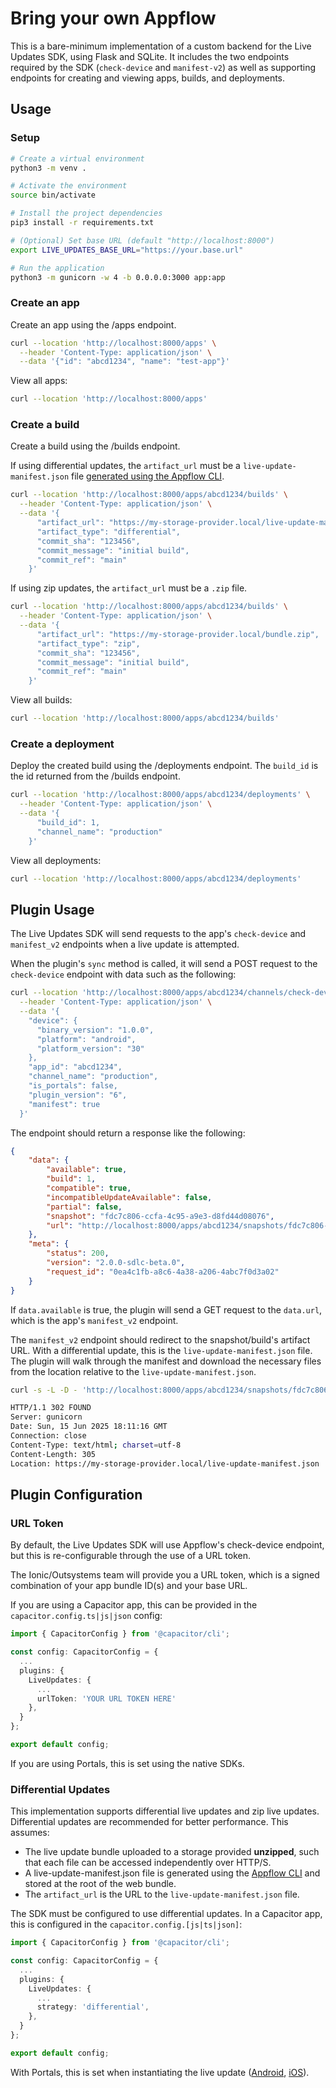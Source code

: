 # Bring your own Appflow
This is a bare-minimum implementation of a custom backend for the Live Updates SDK, using Flask and SQLite. It includes the two endpoints required by the SDK (`check-device` and `manifest-v2`) as well as supporting endpoints for creating and viewing apps, builds, and deployments.

## Usage

### Setup
```bash
# Create a virtual environment
python3 -m venv .

# Activate the environment
source bin/activate

# Install the project dependencies
pip3 install -r requirements.txt

# (Optional) Set base URL (default "http://localhost:8000")
export LIVE_UPDATES_BASE_URL="https://your.base.url"

# Run the application
python3 -m gunicorn -w 4 -b 0.0.0.0:3000 app:app
```

### Create an app

Create an app using the /apps endpoint.
```bash
curl --location 'http://localhost:8000/apps' \
  --header 'Content-Type: application/json' \
  --data '{"id": "abcd1234", "name": "test-app"}'
```

View all apps:
```bash
curl --location 'http://localhost:8000/apps'
```

### Create a build

Create a build using the /builds endpoint. 

If using differential updates, the `artifact_url` must be a `live-update-manifest.json` file [generated using the Appflow CLI](https://ionic.io/docs/appflow/cli/reference/appflow_live-update_generate-manifest).
```bash
curl --location 'http://localhost:8000/apps/abcd1234/builds' \
  --header 'Content-Type: application/json' \
  --data '{
      "artifact_url": "https://my-storage-provider.local/live-update-manifest.json",
      "artifact_type": "differential",
      "commit_sha": "123456",
      "commit_message": "initial build",
      "commit_ref": "main"
    }'
```

If using zip updates, the `artifact_url` must be a `.zip` file.
```bash
curl --location 'http://localhost:8000/apps/abcd1234/builds' \
  --header 'Content-Type: application/json' \
  --data '{
      "artifact_url": "https://my-storage-provider.local/bundle.zip",
      "artifact_type": "zip",
      "commit_sha": "123456",
      "commit_message": "initial build",
      "commit_ref": "main"
    }'
```

View all builds: 
```bash
curl --location 'http://localhost:8000/apps/abcd1234/builds'
```

### Create a deployment

Deploy the created build using the /deployments endpoint. The `build_id` is the id returned from the /builds endpoint.

```bash
curl --location 'http://localhost:8000/apps/abcd1234/deployments' \
  --header 'Content-Type: application/json' \
  --data '{
      "build_id": 1,
      "channel_name": "production"
    }'
```

View all deployments:
```bash
curl --location 'http://localhost:8000/apps/abcd1234/deployments'
```

## Plugin Usage

The Live Updates SDK will send requests to the app's `check-device` and `manifest_v2` endpoints when a live update is attempted.

When the plugin's `sync` method is called, it will send a POST request to the `check-device` endpoint with data such as the following:

```bash
curl --location 'http://localhost:8000/apps/abcd1234/channels/check-device' \
  --header 'Content-Type: application/json' \
  --data '{
    "device": {
      "binary_version": "1.0.0",
      "platform": "android",
      "platform_version": "30"
    },
    "app_id": "abcd1234",
    "channel_name": "production",
    "is_portals": false,
    "plugin_version": "6",
    "manifest": true
  }'
```

The endpoint should return a response like the following:
```json
{
    "data": {
        "available": true,
        "build": 1,
        "compatible": true,
        "incompatibleUpdateAvailable": false,
        "partial": false,
        "snapshot": "fdc7c806-ccfa-4c95-a9e3-d8fd44d08076",
        "url": "http://localhost:8000/apps/abcd1234/snapshots/fdc7c806-ccfa-4c95-a9e3-d8fd44d08076/manifest_v2"
    },
    "meta": {
        "status": 200,
        "version": "2.0.0-sdlc-beta.0",
        "request_id": "0ea4c1fb-a8c6-4a38-a206-4abc7f0d3a02"
    }
}
```

If `data.available` is true, the plugin will send a GET request to the `data.url`, which is the app's `manifest_v2` endpoint.

The `manifest_v2` endpoint should redirect to the snapshot/build's artifact URL. With a differential update, this is the `live-update-manifest.json` file. The plugin will walk through the manifest and download the necessary files from the location relative to the `live-update-manifest.json`.
```bash
curl -s -L -D - 'http://localhost:8000/apps/abcd1234/snapshots/fdc7c806-ccfa-4c95-a9e3-d8fd44d08076/manifest_v2' -o /dev/null -w '%{url_effective}'

HTTP/1.1 302 FOUND
Server: gunicorn
Date: Sun, 15 Jun 2025 18:11:16 GMT
Connection: close
Content-Type: text/html; charset=utf-8
Content-Length: 305
Location: https://my-storage-provider.local/live-update-manifest.json
```

## Plugin Configuration

### URL Token

By default, the Live Updates SDK will use Appflow's check-device endpoint, but this is re-configurable through the use of a URL token.

The Ionic/Outsystems team will provide you a URL token, which is a signed combination of your app bundle ID(s) and your base URL.

If you are using a Capacitor app, this can be provided in the `capacitor.config.ts|js|json` config:
```typescript
import { CapacitorConfig } from '@capacitor/cli';

const config: CapacitorConfig = {
  ...  
  plugins: {
    LiveUpdates: {
      ...
      urlToken: 'YOUR URL TOKEN HERE'
    },
  }
};

export default config;
```

If you are using Portals, this is set using the native SDKs.

### Differential Updates

This implementation supports differential live updates and zip live updates. Differential updates are recommended for better performance. This assumes:
- The live update bundle uploaded to a storage provided **unzipped**, such that each file can be accessed independently over HTTP/S.
- A live-update-manifest.json file is generated using the [Appflow CLI](https://ionic.io/docs/appflow/cli/reference/appflow_live-update_generate-manifest) and stored at the root of the web bundle.
- The `artifact_url` is the URL to the `live-update-manifest.json` file.

The SDK must be configured to use differential updates. In a Capacitor app, this is configured in the `capacitor.config.[js|ts|json]`:

```typescript
import { CapacitorConfig } from '@capacitor/cli';

const config: CapacitorConfig = {
  ...  
  plugins: {
    LiveUpdates: {
      ...
      strategy: 'differential',
    },
  }
};

export default config;
```

With Portals, this is set when instantiating the live update ([Android](https://ionic.io/docs/live-updates-sdk-android/live-updates/io.ionic.liveupdates/-live-update/index.html), [iOS](https://live-updates-sdk-ios.vercel.app/documentation/ionicliveupdates/liveupdate)).